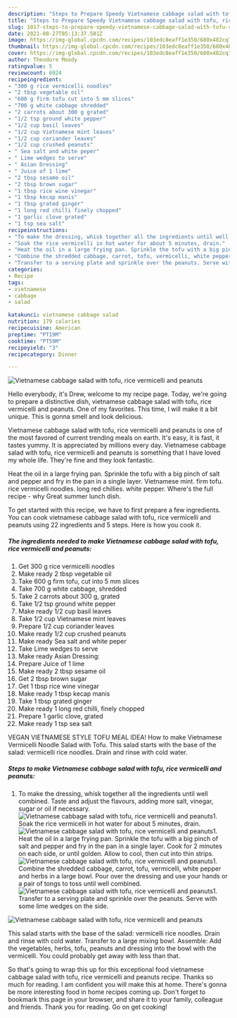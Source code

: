 ```yaml
---
description: "Steps to Prepare Speedy Vietnamese cabbage salad with tofu, rice vermicelli and peanuts"
title: "Steps to Prepare Speedy Vietnamese cabbage salad with tofu, rice vermicelli and peanuts"
slug: 1017-steps-to-prepare-speedy-vietnamese-cabbage-salad-with-tofu-rice-vermicelli-and-peanuts
date: 2021-08-27T05:13:37.501Z
image: https://img-global.cpcdn.com/recipes/103edc8eaff1e350/680x482cq70/vietnamese-cabbage-salad-with-tofu-rice-vermicelli-and-peanuts-recipe-main-photo.jpg
thumbnail: https://img-global.cpcdn.com/recipes/103edc8eaff1e350/680x482cq70/vietnamese-cabbage-salad-with-tofu-rice-vermicelli-and-peanuts-recipe-main-photo.jpg
cover: https://img-global.cpcdn.com/recipes/103edc8eaff1e350/680x482cq70/vietnamese-cabbage-salad-with-tofu-rice-vermicelli-and-peanuts-recipe-main-photo.jpg
author: Theodore Moody
ratingvalue: 5
reviewcount: 6924
recipeingredient:
- "300 g rice vermicelli noodles"
- "2 tbsp vegetable oil"
- "600 g firm tofu cut into 5 mm slices"
- "700 g white cabbage shredded"
- "2 carrots about 300 g grated"
- "1/2 tsp ground white pepper"
- "1/2 cup basil leaves"
- "1/2 cup Vietnamese mint leaves"
- "1/2 cup coriander leaves"
- "1/2 cup crushed peanuts"
- " Sea salt and white peper"
- " Lime wedges to serve"
- " Asian Dressing"
- " Juice of 1 lime"
- "2 tbsp sesame oil"
- "2 tbsp brown sugar"
- "1 tbsp rice wine vinegar"
- "1 tbsp kecap manis"
- "1 tbsp grated ginger"
- "1 long red chilli finely chopped"
- "1 garlic clove grated"
- "1 tsp sea salt"
recipeinstructions:
- "To make the dressing, whisk together all the ingredients until well combined. Taste and adjust the flavours, adding more salt, vinegar, sugar or oil if necessary."
- "Soak the rice vermicelli in hot water for about 5 minutes, drain."
- "Heat the oil in a large frying pan. Sprinkle the tofu with a big pinch of salt and pepper and fry in the pan in a single layer. Cook for 2 minutes on each side, or until golden. Allow to cool, then cut into thin strips."
- "Combine the shredded cabbage, carrot, tofu, vermicelli, white pepper and herbs in a large bowl. Pour over the dressing and use your hands or a pair of tongs to toss until well combined."
- "Transfer to a serving plate and sprinkle over the peanuts. Serve with some lime wedges on the side."
categories:
- Recipe
tags:
- vietnamese
- cabbage
- salad

katakunci: vietnamese cabbage salad 
nutrition: 179 calories
recipecuisine: American
preptime: "PT19M"
cooktime: "PT59M"
recipeyield: "3"
recipecategory: Dinner

---
```



![Vietnamese cabbage salad with tofu, rice vermicelli and peanuts](https://img-global.cpcdn.com/recipes/103edc8eaff1e350/680x482cq70/vietnamese-cabbage-salad-with-tofu-rice-vermicelli-and-peanuts-recipe-main-photo.jpg)

Hello everybody, it's Drew, welcome to my recipe page. Today, we're going to prepare a distinctive dish, vietnamese cabbage salad with tofu, rice vermicelli and peanuts. One of my favorites. This time, I will make it a bit unique. This is gonna smell and look delicious.

Vietnamese cabbage salad with tofu, rice vermicelli and peanuts is one of the most favored of current trending meals on earth. It's easy, it is fast, it tastes yummy. It is appreciated by millions every day. Vietnamese cabbage salad with tofu, rice vermicelli and peanuts is something that I have loved my whole life. They're fine and they look fantastic.

Heat the oil in a large frying pan. Sprinkle the tofu with a big pinch of salt and pepper and fry in the pan in a single layer. Vietnamese mint. firm tofu. rice vermicelli noodles. long red chillies. white pepper. Where&#39;s the full recipe - why Great summer lunch dish.


To get started with this recipe, we have to first prepare a few ingredients. You can cook vietnamese cabbage salad with tofu, rice vermicelli and peanuts using 22 ingredients and 5 steps. Here is how you cook it.

<!--inarticleads1-->

##### The ingredients needed to make Vietnamese cabbage salad with tofu, rice vermicelli and peanuts:

1. Get 300 g rice vermicelli noodles
1. Make ready 2 tbsp vegetable oil
1. Take 600 g firm tofu, cut into 5 mm slices
1. Take 700 g white cabbage, shredded
1. Take 2 carrots about 300 g, grated
1. Take 1/2 tsp ground white pepper
1. Make ready 1/2 cup basil leaves
1. Take 1/2 cup Vietnamese mint leaves
1. Prepare 1/2 cup coriander leaves
1. Make ready 1/2 cup crushed peanuts
1. Make ready  Sea salt and white peper
1. Take  Lime wedges to serve
1. Make ready  Asian Dressing:
1. Prepare  Juice of 1 lime
1. Make ready 2 tbsp sesame oil
1. Get 2 tbsp brown sugar
1. Get 1 tbsp rice wine vinegar
1. Make ready 1 tbsp kecap manis
1. Take 1 tbsp grated ginger
1. Make ready 1 long red chilli, finely chopped
1. Prepare 1 garlic clove, grated
1. Make ready 1 tsp sea salt


VEGAN VIETNAMESE STYLE TOFU MEAL IDEA! How to make Vietnamese Vermicelli Noodle Salad with Tofu. This salad starts with the base of the salad: vermicelli rice noodles. Drain and rinse with cold water. 

<!--inarticleads2-->

##### Steps to make Vietnamese cabbage salad with tofu, rice vermicelli and peanuts:

1. To make the dressing, whisk together all the ingredients until well combined. Taste and adjust the flavours, adding more salt, vinegar, sugar or oil if necessary.
<img src="//assets-global.cpcdn.com/assets/icons/button_play-2c75c40dde080a61004c1f40b05d8f140eaff45d7e9e6481dc71c63d2e7c4909.png" alt="Vietnamese cabbage salad with tofu, rice vermicelli and peanuts">1. Soak the rice vermicelli in hot water for about 5 minutes, drain.
<img src="//assets-global.cpcdn.com/assets/icons/button_play-2c75c40dde080a61004c1f40b05d8f140eaff45d7e9e6481dc71c63d2e7c4909.png" alt="Vietnamese cabbage salad with tofu, rice vermicelli and peanuts">1. Heat the oil in a large frying pan. Sprinkle the tofu with a big pinch of salt and pepper and fry in the pan in a single layer. Cook for 2 minutes on each side, or until golden. Allow to cool, then cut into thin strips.
<img src="//assets-global.cpcdn.com/assets/icons/button_play-2c75c40dde080a61004c1f40b05d8f140eaff45d7e9e6481dc71c63d2e7c4909.png" alt="Vietnamese cabbage salad with tofu, rice vermicelli and peanuts">1. Combine the shredded cabbage, carrot, tofu, vermicelli, white pepper and herbs in a large bowl. Pour over the dressing and use your hands or a pair of tongs to toss until well combined.
<img src="//assets-global.cpcdn.com/assets/icons/button_play-2c75c40dde080a61004c1f40b05d8f140eaff45d7e9e6481dc71c63d2e7c4909.png" alt="Vietnamese cabbage salad with tofu, rice vermicelli and peanuts">1. Transfer to a serving plate and sprinkle over the peanuts. Serve with some lime wedges on the side.
<img src="//assets-global.cpcdn.com/assets/icons/button_play-2c75c40dde080a61004c1f40b05d8f140eaff45d7e9e6481dc71c63d2e7c4909.png" alt="Vietnamese cabbage salad with tofu, rice vermicelli and peanuts">

This salad starts with the base of the salad: vermicelli rice noodles. Drain and rinse with cold water. Transfer to a large mixing bowl. Assemble: Add the vegetables, herbs, tofu, peanuts and dressing into the bowl with the vermicelli. You could probably get away with less than that. 

So that's going to wrap this up for this exceptional food vietnamese cabbage salad with tofu, rice vermicelli and peanuts recipe. Thanks so much for reading. I am confident you will make this at home. There's gonna be more interesting food in home recipes coming up. Don't forget to bookmark this page in your browser, and share it to your family, colleague and friends. Thank you for reading. Go on get cooking!
